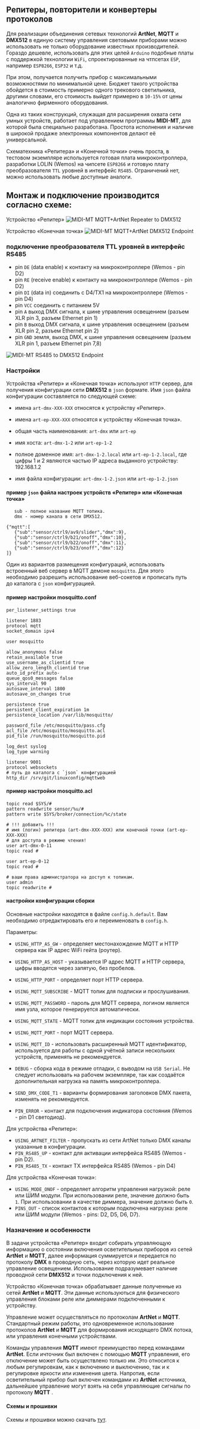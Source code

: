 ## Репитеры, повторители и конвертеры протоколов

Для реализации объединения сетевых технологий __ArtNet__, __MQTT__ и __DMX512__ в единую систему управления световыми приборами можно использовать не только оборудование известных производителей. Гораздо дешевле, использовать для этих целей `Arduino` подобные платы с поддержкой технологии `WiFi`, спроектированные на чтпсетах `ESP`, например `ESP8266`, `ESP32` и т.д.



При этом, получается получить прибор с максимальными возможностями по минимальной цене. Бюджет такого устройства обойдется в стоимость примерно одного трекового светильника, другими словами, его стоимость выйдет примерно в `10-15%` от цены аналогично фирменного оборудования.



Одна из таких конструкций, служащая для расширения охвата сети умных устройств, работает под управлением программы __MIDI-MT__, для которой была специально разработана. Простота исполнения и наличие в широкой продаже электронных компонентов делают её универсальной. 



Схематехника «Репитера» и «Конечной точки» очень проста, в тестовом экземпляре используется готовая плата микроконтроллера, разработки LOLIN (Wemos) на чипсете `ESP8266` и готовую плату преобразователя `TTL` уровней в интерфейс `RS485`. Ограничений нет, можно использовать любые доступные аналоги.



## Монтаж и подключение производится согласно схеме:

Устройство «Репитер»
![MIDI-MT MQTT+ArtNet Repeater to DMX512](https://raw.githubusercontent.com/ClaudiaCoord/MIDI-MT-MQTT-ArtNet-Repeater-to-DMX512/main/docs/Images/DMX-Artnet-Wifi-Repeater_scheme.png)  

Устройство «Конечная точка»
![MIDI-MT MQTT+ArtNet DMX512 Endpoint](https://raw.githubusercontent.com/ClaudiaCoord/MIDI-MT-MQTT-ArtNet-Repeater-to-DMX512/main/docs/Images/DMX-Artnet-Wifi-Endpoint_schema.png)  

### подключение преобразователя TTL уровней в интерфейс RS485

- pin `DE` (data enable) к контакту на микроконтроллере (Wemos - pin D2)
- pin `RE` (receive enable) к контакту на микроконтроллере (Wemos - pin D2)
- pin `DI` (data in) соединить с D4/TX1 на микроконтроллере (Wemos - pin D4)
- pin `VCC` соединить с питанием 5V
- pin `A` выход DMX сигнала, к шине управления освещением (разъем XLR pin 3, разъем Ethernet pin 1)
- pin `B` выход DMX сигнала, к шине управления освещением (разъем XLR pin 2, разъем Ethernet pin 2)
- pin `GND` земля, выход DMX, к шине управления освещением (разъем XLR pin 1, разъем Ethernet pin 7,8)

![MIDI-MT RS485 to DMX512 Endpoint](https://raw.githubusercontent.com/ClaudiaCoord/MIDI-MT-MQTT-ArtNet-Repeater-to-DMX512/main/docs/Images/DMX-RS48_device.png)  

### Настройки

Устройства «Репитер» и «Конечная точка» используют `HTTP` сервер, для получения конфигурации сети __DMX512__ в `json` формате. 
Имя `json` файла конфигурации составляется по следующей схеме: 

- имена `art-dmx-XXX-XXX` относятся к устройству «Репитер».

- имена `art-ep-XXX-XXX` относятся к устройству «Конечная точка».

- общая часть наименования: `art-dmx` или `art-ep`

- имя хоста: `art-dmx-1-2` или `art-ep-1-2`

- полное доменное имя: `art-dmx-1-2.local` или `art-ep-1-2.local`, где цифры 1 и 2 являются частью IP адреса выданного устройству: 192.168.1.2

- имя файла конфигурации: `art-dmx-1-2.json` или `art-ep-1-2.json`

#### пример `json` файла настроек устройств «Репитер» или «Конечная точка»

```
   sub - полное название MQTT топика.
   dmx - номер канала в сети DMX512.

{"mqtt":[
   {"sub":"sensor/ctrl9/av9/slider","dmx":9},
   {"sub":"sensor/ctrl9/b21/onoff","dmx":10},
   {"sub":"sensor/ctrl9/b22/onoff","dmx":11},
   {"sub":"sensor/ctrl9/b23/onoff","dmx":12}
]}
```

Один из вариантов размещения конфигураций, использовать встроенный веб сервер в MQTT демоне `mosquitto`. Для этого необходимо разрешить использование веб-сокетов и прописать путь до каталога с `json` конфигурацией.

#### пример настройки mosquitto.conf

```
per_listener_settings true

listener 1883
protocol mqtt
socket_domain ipv4

user mosquitto

allow_anonymous false
retain_available true
use_username_as_clientid true
allow_zero_length_clientid true
auto_id_prefix auto-
queue_qos0_messages false
sys_interval 90
autosave_interval 1800
autosave_on_changes true

persistence true
persistent_client_expiration 1m
persistence_location /var/lib/mosquitto/

password_file /etc/mosquitto/pass.cfg
acl_file /etc/mosquitto/mosquitto.acl
pid_file /run/mosquitto/mosquitto.pid

log_dest syslog
log_type warning

listener 9001
protocol websockets
# путь до каталога с `json` конфигурацией
http_dir /srv/git/linuxconfig/mqttweb
```

#### пример настройки mosquitto.acl

```
topic read $SYS/#
pattern readwrite sensor/%u/#
pattern write $SYS/broker/connection/%c/state

# !!! добавить !!! 
# имя (логин) репитера (art-dmx-XXX-XXX) или конечной точки (art-ep-XXX-XXX)
# для доступа в режиме чтения!
user art-dmx-0-11
topic read #

user art-ep-0-12
topic read #

# ваши права администратора на доступ к топикам.
user admin
topic readwrite #
```

#### настройки конфигурации сборки

Основные настройки находятся в файле `config.h.default`. Вам необходимо отредактировать его и переименовать в `config.h`.  

Параметры:

- `USING_HTTP_AS_GW` - определяет местонахождение MQTT и HTTP сервера как IP адрес WiFi гейта (роутер).  

- `USING_HTTP_AS_HOST` - указывается IP адрес MQTT и HTTP сервера, цифры вводятся через запятую, без пробелов.  

- `USING_HTTP_PORT` - определяет порт HTTP сервера.  

- `USING_MQTT_SUBSCRIBE` - MQTT топик для подписки и прослушивания.  

- `USING_MQTT_PASSWORD` - пароль для MQTT сервера, логином является имя узла, которое генерируется автоматически.  

- `USING_MQTT_STATE` - MQTT топик для индикации состояния устройства.  

- `USING_MQTT_PORT` - порт MQTT сервера.  

- `USING_MQTT_ID` - использовать расширенный MQTT идентификатор, используется для работы с одной учётной записи нескольких устройств, применять не рекомендуется.  

- `DEBUG` - сборка кода в режиме отладки, с выводом на `USB Serial`. Не следует использовать на рабочем экземпляре, так как создаётся дополнительная нагрузка на память микроконтроллера.

- `SEND_DMX_CODE_T1` - варианты формирования заголовков DMX пакета, изменять не рекомендуется.  

- `PIN_ERROR` - контакт для подключения индикатора состояния (Wemos - pin D1 светодиод).  

Для устройства «Репитер»:

- `USING_ARTNET_FILTER` - пропускать из сети ArtNet только DMX каналы указанные в конфигурации.  
- `PIN_RS485_UP` - контакт для активации интерфейса RS485 (Wemos - pin D2).  
- `PIN_RS485_TX` - контакт TX интерфейса RS485 (Wemos - pin D4)

Для устройства «Конечная точка»:

- `USING_MODE_ONOF` - определяет алгоритм управления нагрузкой: реле или ШИМ модули. При использовании реле, значение должно быть `1`. При использовании в качестве диммера, значение должно быть `0`.  
- `PINS_OUT` - список контактов к которым подключена нагрузка: реле или ШИМ модули (Wemos - pins: D2, D5, D6, D7).

### Назначение и особенности

В задачи устройства «Репитер» входит собирать управляющую информацию о состоянии включения осветительных приборов из сетей __ArtNet__ и __MQTT__, далее информация суммируется и передается по протоколу __DMX__ в проводную сеть, через которую идет реальное управление освещением. Использование подразумевает наличие проводной сети __DMX512__ и точки подключения к ней.



Устройство «Конечная точка» обрабатывает данные полученные из сетей __ArtNet__ и __MQTT__. Эти данные используються для физического управления блоками реле или диммерами подключенными к устройству.



Управление может осуществляться по протоколам __ArtNet__ и __MQTT__. Стандартный режим работы, это одновременное использование протоколов __ArtNet__ и __MQTT__ для формирования исходящего DMX потока, или управления конечными устройствами.

Команды управления __MQTT__ имеют преимущество перед командами __ArtNet__. Если ичточник был включен с помощью __MQTT__ управления, его отключение может быть осуществлено только им. Это относится к любым регулировкам, как к включению и выключению, так и к регулировке яркости или изменения цвета. Напротив, если осветительный прибор был включен командами из  __ArtNet__ источника, дальнейшее управление могут взять на себя управляющие сигналы по протоколу __MQTT__ .

#### Схемы и прошивки  
Схемы и прошивки можно скачать [тут](https://github.com/ClaudiaCoord/MIDI-MT-MQTT-ArtNet-Repeater-to-DMX512).  


